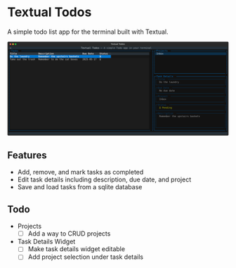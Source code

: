 # Textual Todos

A simple todo list app for the terminal built with Textual.

![screenshot](./screenshot-1.svg)

## Features

- Add, remove, and mark tasks as completed
- Edit task details including description, due date, and project
- Save and load tasks from a sqlite database

## Todo

- Projects
  - [ ] Add a way to CRUD projects
- Task Details Widget
  - [ ] Make task details widget editable
  - [ ] Add project selection under task details
